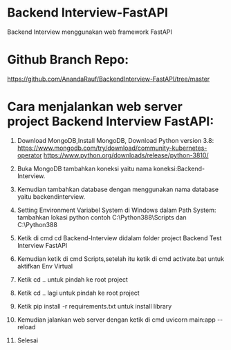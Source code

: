 # Backend Interview-FastAPI
Backend Interview menggunakan web framework FastAPI

# Github Branch Repo:
https://github.com/AnandaRauf/BackendInterview-FastAPI/tree/master

# Cara menjalankan web server project Backend Interview FastAPI:
1. Download MongoDB,Install MongoDB, Download Python version 3.8:
https://www.mongodb.com/try/download/community-kubernetes-operator
https://www.python.org/downloads/release/python-3810/

2. Buka MongoDB tambahkan koneksi yaitu nama koneksi:Backend-Interview.

3. Kemudian tambahkan database dengan menggunakan nama database yaitu backendinterview.

4. Setting Environment Variabel System di Windows dalam Path System: tambahkan lokasi python contoh C:\Python388\Scripts dan C:\Python388

5. Ketik di cmd cd Backend-Interview didalam folder project Backend Test Interview FastAPI

6. Kemudian ketik di cmd Scripts,setelah itu ketik di cmd activate.bat untuk aktifkan Env Virtual

7. Ketik cd .. untuk pindah ke root project

8. Ketik cd .. lagi untuk pindah ke root project

9. Ketik pip install -r requirements.txt untuk install library

10. Kemudian jalankan web server dengan ketik di cmd uvicorn main:app --reload

11. Selesai
